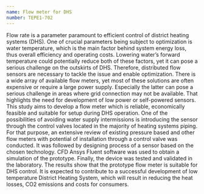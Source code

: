 ```yaml
---
name: Flow meter for DHS
number: TEPE1-702
---
```

Flow rate is a parameter paramount to efficient control of district heating systems (DHS). One of crucial parameters being subject to optimization is water temperature, which is the main factor behind system energy loss, thus overall efficiency and operating costs. Lowering water’s forward temperature could potentially reduce both of these factors, yet it can pose a serious challenge on the outskirts of DHS. Therefore, distributed flow sensors are necessary to tackle the issue and enable optimization. There is a wide array of available flow meters, yet most of these solutions are often expensive or require a large power supply. Especially the latter can pose a serious challenge in areas where grid connection may not be available. That highlights the need for development of low power or self-powered sensors. This study aims to develop a flow meter which is reliable, economically feasible and suitable for setup during DHS operation. One of the possibilities of avoiding water supply intermissions is introducing the sensor through the control valves located in the majority of heating systems piping. For that purpose, an extensive review of existing pressure based and other flow meters with potential of installation through a control valve was conducted. It was followed by designing process of a sensor based on the chosen technology. CFD Ansys Fluent software was used to obtain a simulation of the prototype. Finally, the device was tested and validated in the laboratory. The results show that the prototype flow meter is suitable for DHS control. It is expected to contribute to a successful development of low temperature District Heating System, which will result in reducing the heat losses, CO2 emissions and costs for consumers. 
